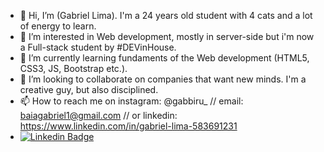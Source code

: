 - 👋 Hi, I’m (Gabriel Lima). I'm a 24 years old student with 4 cats and a lot of energy to learn.
- 👀 I’m interested in Web development, mostly in server-side but i'm now a Full-stack student by #DEVinHouse.
- 🌱 I’m currently learning fundaments of the Web development (HTML5, CSS3, JS, Bootstrap etc.).
- 💞️ I’m looking to collaborate on companies that want new minds. I'm a creative guy, but also disciplined.
- 📫 How to reach me on instagram: @gabbiru_  // email:  baiagabriel1@gmail.com // or linkedin:  https://www.linkedin.com/in/gabriel-lima-583691231
- [![Linkedin Badge](https://img.shields.io/badge/-LinkedIn-blue?style=flat-square&logo=Linkedin&logoColor=white&link=https://www.linkedin.com/in/gabriel-lima-583691231)](https://www.linkedin.com/in/gabriel-lima-583691231)

<!---
GabireuLima/GabireuLima is a ✨ special ✨ repository because its `README.md` (this file) appears on your GitHub profile.
You can click the Preview link to take a look at your changes.
--->
